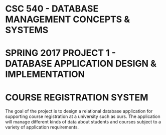 # CSC 540 - DATABASE MANAGEMENT CONCEPTS & SYSTEMS
# SPRING 2017 PROJECT 1 - DATABASE APPLICATION DESIGN & IMPLEMENTATION
# COURSE REGISTRATION SYSTEM

The goal of the project is to design a relational database application for supporting course registration at a university such as ours. The application will manage different kinds of data about students and courses subject to a variety of application requirements.
